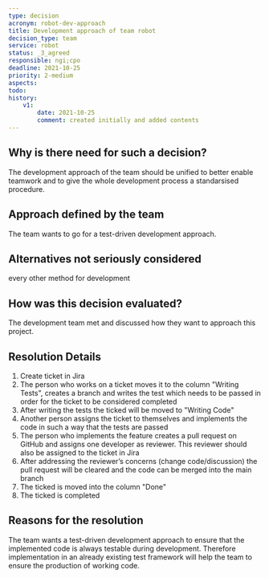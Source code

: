 ```yaml
---
type: decision
acronym: robot-dev-approach
title: Development approach of team robot
decision_type: team
service: robot
status: _3_agreed
responsible: ngi;cpo
deadline: 2021-10-25
priority: 2-medium
aspects: 
todo:
history:
    v1:
        date: 2021-10-25
        comment: created initially and added contents
---
```


## Why is there need for such a decision?

The development approach of the team should be unified to better enable teamwork and to give the whole development process a standarsised procedure.

## Approach defined by the team

The team wants to go for a test-driven development approach.

## Alternatives not seriously considered

every other method for development

## How was this decision evaluated?

The development team met and discussed how they want to approach this project.

## Resolution Details

1. Create ticket in Jira
2. The person who works on a ticket moves it to the column "Writing Tests", creates a branch and writes the test which needs to be passed in order for the ticket to be considered completed
3. After writing the tests the ticked will be moved to "Writing Code"
4. Another person assigns the ticket to themselves and implements the code in such a way that the tests are passed
5. The person who implements the feature creates a pull request on GitHub and assigns one developer as reviewer. This reviewer should also be assigned to the ticket in Jira
6. After addressing the reviewer’s concerns (change code/discussion) the pull request will be cleared and the code can be merged into the main branch
7. The ticked is moved into the column "Done"
8. The ticked is completed

## Reasons for the resolution

The team wants a test-driven development approach to ensure that the implemented code is always testable during development. Therefore implementation in an already existing test framework will help the team to ensure the production of working code.
